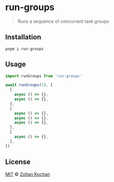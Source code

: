 # run-groups

> Runs a sequence of concurrent task groups

## Installation

```
pnpm i run-groups
```

## Usage

```ts
import runGroups from 'run-groups'

await runGroups(10, [
  [
    async () => {},
    async () => {},
  ],
  [
    async () => {},
    async () => {},
    async () => {},
  ],
  [
    async () => {},
  ],
])
```

## License

[MIT](LICENSE) © [Zoltan Kochan](https://www.kochan.io)
